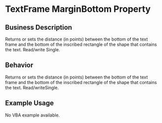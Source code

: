 # TextFrame MarginBottom Property

## Business Description
Returns or sets the distance (in points) between the bottom of the text frame and the bottom of the inscribed rectangle of the shape that contains the text. Read/write Single.

## Behavior
Returns or sets the distance (in points) between the bottom of the text frame and the bottom of the inscribed rectangle of the shape that contains the text. Read/writeSingle.

## Example Usage
No VBA example available.